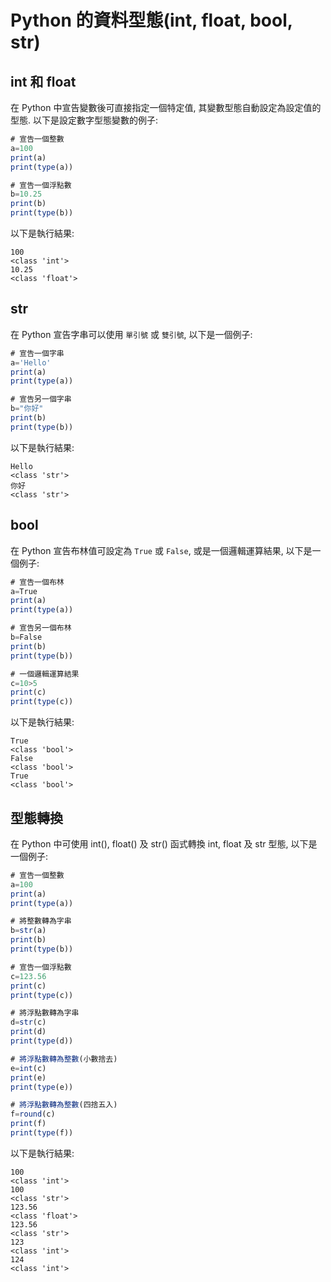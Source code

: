 # Python 的資料型態(int, float, bool, str)

## int 和 float

在 Python 中宣告變數後可直接指定一個特定值, 其變數型態自動設定為設定值的型態. 
以下是設定數字型態變數的例子:

```javascript
# 宣告一個整數
a=100
print(a)
print(type(a))

# 宣告一個浮點數
b=10.25
print(b)
print(type(b))
```

以下是執行結果:
```
100
<class 'int'>
10.25
<class 'float'>
```


## str

在 Python 宣告字串可以使用 `單引號` 或 `雙引號`, 以下是一個例子:

```javascript
# 宣告一個字串
a='Hello'
print(a)
print(type(a))

# 宣告另一個字串
b="你好"
print(b)
print(type(b))
```

以下是執行結果:
```
Hello
<class 'str'>
你好
<class 'str'>
```


## bool

在 Python 宣告布林值可設定為 `True` 或 `False`, 或是一個邏輯運算結果, 以下是一個例子:

```javascript
# 宣告一個布林
a=True
print(a)
print(type(a))

# 宣告另一個布林
b=False
print(b)
print(type(b))

# 一個邏輯運算結果
c=10>5
print(c)
print(type(c))
```

以下是執行結果:
```
True
<class 'bool'>
False
<class 'bool'>
True
<class 'bool'>
```



## 型態轉換

在 Python 中可使用 int(), float() 及 str() 函式轉換 int, float 及 str 型態, 以下是一個例子:

```javascript
# 宣告一個整數
a=100
print(a)
print(type(a))

# 將整數轉為字串
b=str(a)
print(b)
print(type(b))

# 宣告一個浮點數
c=123.56
print(c)
print(type(c))

# 將浮點數轉為字串
d=str(c)
print(d)
print(type(d))

# 將浮點數轉為整數(小數捨去)
e=int(c)
print(e)
print(type(e))

# 將浮點數轉為整數(四捨五入)
f=round(c)
print(f)
print(type(f))
```

以下是執行結果:
```
100
<class 'int'>
100
<class 'str'>
123.56
<class 'float'>
123.56
<class 'str'>
123
<class 'int'>
124
<class 'int'>
```